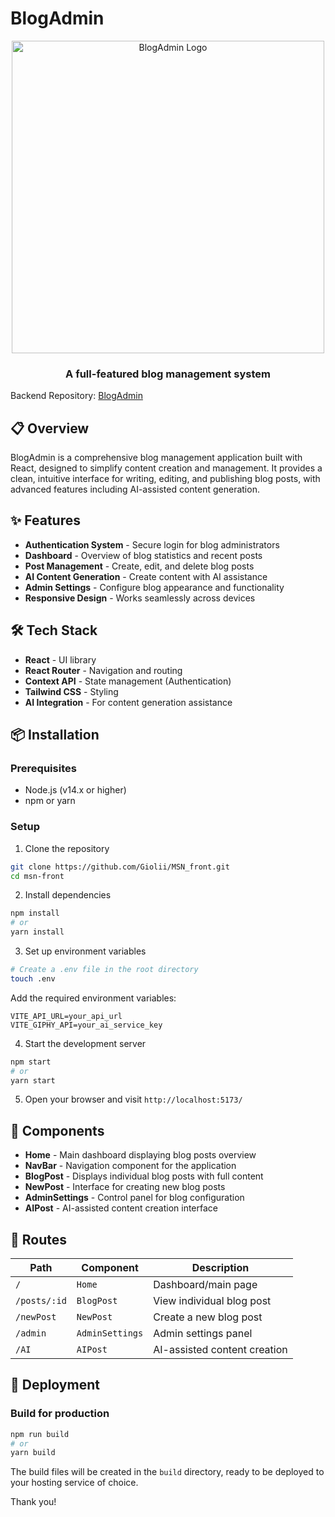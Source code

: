 # BlogAdmin

<div align="center">
  <img src="https://i.postimg.cc/C1HmdGgn/blog.jpg" width="500" alt="BlogAdmin Logo">
  <h3>A full-featured blog management system</h3>
</div>

Backend Repository: [BlogAdmin](https://github.com/Giolii/MyBlog_Backend)

## 📋 Overview

BlogAdmin is a comprehensive blog management application built with React, designed to simplify content creation and management. It provides a clean, intuitive interface for writing, editing, and publishing blog posts, with advanced features including AI-assisted content generation.

## ✨ Features

- **Authentication System** - Secure login for blog administrators
- **Dashboard** - Overview of blog statistics and recent posts
- **Post Management** - Create, edit, and delete blog posts
- **AI Content Generation** - Create content with AI assistance
- **Admin Settings** - Configure blog appearance and functionality
- **Responsive Design** - Works seamlessly across devices

## 🛠️ Tech Stack

- **React** - UI library
- **React Router** - Navigation and routing
- **Context API** - State management (Authentication)
- **Tailwind CSS** - Styling
- **AI Integration** - For content generation assistance

## 📦 Installation

### Prerequisites
- Node.js (v14.x or higher)
- npm or yarn

### Setup

1. Clone the repository
```bash
git clone https://github.com/Giolii/MSN_front.git
cd msn-front
```

2. Install dependencies
```bash
npm install
# or
yarn install
```

3. Set up environment variables
```bash
# Create a .env file in the root directory
touch .env
```

Add the required environment variables:
```
VITE_API_URL=your_api_url
VITE_GIPHY_API=your_ai_service_key
```

4. Start the development server
```bash
npm start
# or
yarn start
```

5. Open your browser and visit `http://localhost:5173/`

## 🧩 Components

- **Home** - Main dashboard displaying blog posts overview
- **NavBar** - Navigation component for the application
- **BlogPost** - Displays individual blog posts with full content
- **NewPost** - Interface for creating new blog posts
- **AdminSettings** - Control panel for blog configuration
- **AIPost** - AI-assisted content creation interface

## 📱 Routes

| Path | Component | Description |
|------|-----------|-------------|
| `/` | `Home` | Dashboard/main page |
| `/posts/:id` | `BlogPost` | View individual blog post |
| `/newPost` | `NewPost` | Create a new blog post |
| `/admin` | `AdminSettings` | Admin settings panel |
| `/AI` | `AIPost` | AI-assisted content creation |



## 🚀 Deployment

### Build for production
```bash
npm run build
# or
yarn build
```

The build files will be created in the `build` directory, ready to be deployed to your hosting service of choice.

Thank you!

